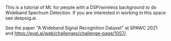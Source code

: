 This is a tutorial of ML for people with a DSP/wireless background to do Wideband Spectrum Detection. If you are interested in working in this space see deepsig.ai.

See the paper "A Wideband Signal Recognition Dataset" at SPAWC 2021 and https://eval.ai/web/challenges/challenge-page/1057/.
